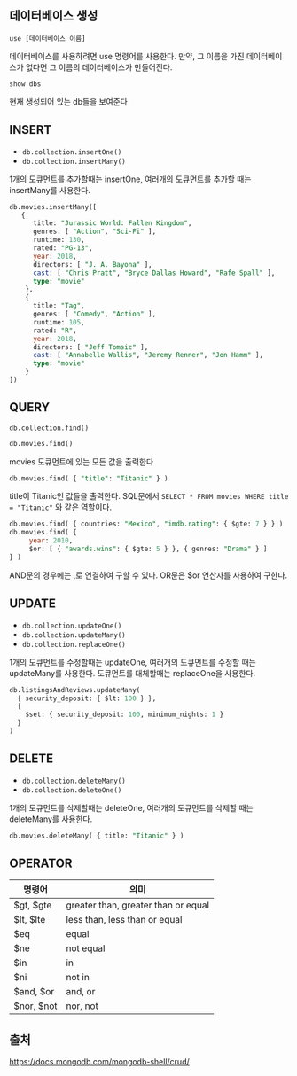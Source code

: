 ## 데이터베이스 생성

`use [데이터베이스 이름]`

데이터베이스를 사용하려면 use 명령어를 사용한다. 만약, 그 이름을 가진 데이터베이스가 없다면 그 이름의 데이터베이스가 만들어진다.

`show dbs`

현재 생성되어 있는 db들을 보여준다

## INSERT

- `db.collection.insertOne()`
- `db.collection.insertMany()`

1개의 도큐먼트를 추가할때는 insertOne, 여러개의 도큐먼트를 추가할 때는 insertMany를 사용한다.

```sql
db.movies.insertMany([
   {
      title: "Jurassic World: Fallen Kingdom",
      genres: [ "Action", "Sci-Fi" ],
      runtime: 130,
      rated: "PG-13",
      year: 2018,
      directors: [ "J. A. Bayona" ],
      cast: [ "Chris Pratt", "Bryce Dallas Howard", "Rafe Spall" ],
      type: "movie"
    },
    {
      title: "Tag",
      genres: [ "Comedy", "Action" ],
      runtime: 105,
      rated: "R",
      year: 2018,
      directors: [ "Jeff Tomsic" ],
      cast: [ "Annabelle Wallis", "Jeremy Renner", "Jon Hamm" ],
      type: "movie"
    }
])
```

## QUERY

`db.collection.find()`

```sql
db.movies.find()
```

movies 도큐먼트에 있는 모든 값을 출력한다

```sql
db.movies.find( { "title": "Titanic" } )
```

title이 Titanic인 값들을 출력한다. SQL문에서 `SELECT * FROM movies WHERE title = "Titanic"` 와 같은 역할이다.

```sql
db.movies.find( { countries: "Mexico", "imdb.rating": { $gte: 7 } } )
db.movies.find( {
     year: 2010,
     $or: [ { "awards.wins": { $gte: 5 } }, { genres: "Drama" } ]
} )
```

AND문의 경우에는 ,로 연결하여 구할 수 있다. OR문은 $or 연산자를 사용하여 구한다.


## UPDATE

- `db.collection.updateOne()`
- `db.collection.updateMany()`
- `db.collection.replaceOne()`

1개의 도큐먼트를 수정할때는 updateOne, 여러개의 도큐먼트를 수정할 때는 updateMany를 사용한다. 도큐먼트를 대체할때는 replaceOne을 사용한다.

```sql
db.listingsAndReviews.updateMany(
  { security_deposit: { $lt: 100 } },
  {
    $set: { security_deposit: 100, minimum_nights: 1 }
  }
)
```

## DELETE

- `db.collection.deleteMany()`
- `db.collection.deleteOne()`

1개의 도큐먼트를 삭제할때는 deleteOne, 여러개의 도큐먼트를 삭제할 때는 deleteMany를 사용한다.

```sql
db.movies.deleteMany( { title: "Titanic" } )
```

## OPERATOR


|  명령어    |     의미                            |
|------------|-------------------------------------|
| $gt, $gte  | greater than, greater than or equal |
| $lt, $lte  | less than, less than or equal       |
| $eq        | equal                               |
| $ne        | not equal                           |
| $in        | in                                  |
| $ni        | not in                              |
| $and, $or  | and, or                             |
| $nor, $not | nor, not                            |

## 출처
https://docs.mongodb.com/mongodb-shell/crud/
